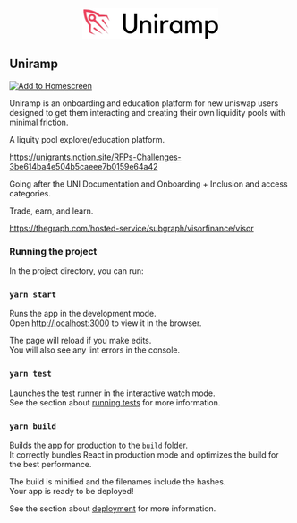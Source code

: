 <p align='center'>
    <img src="./img/logo.png"/>
</p>

## Uniramp

[![Add to Homescreen](https://img.shields.io/badge/Skynet-Add%20To%20Homescreen-00c65e?logo=skynet&labelColor=0d0d0d)](https://homescreen.hns.siasky.net/#/skylink/AAAR2salFKTKY6VeDwQV3V75xjZwQhcYw6nIf8ZsMpEyww)

Uniramp is an onboarding and education platform for new uniswap users designed to get them interacting and creating their own liquidity pools with minimal friction.

A liquity pool explorer/education platform.

https://unigrants.notion.site/RFPs-Challenges-3be614ba4e504b5caeee7b0159e64a42

Going after the UNI Documentation and Onboarding + Inclusion and access categories.

Trade, earn, and learn.

https://thegraph.com/hosted-service/subgraph/visorfinance/visor

<!--

Demo flow:
* Liquity explorers exist but are not approachable for new users (ex: https://defirating.finance/en/pools/, not sure what to do with this information)
* https://info.uniswap.org/#/
* https://unigrants.notion.site/RFPs-Challenges-3be614ba4e504b5caeee7b0159e64a42
* Just the beginnings
* As a new user, I'm not looking for pools or tokens right away - I'm thinking trading and earning.
* Uniramp
* There's a lot of pools, anyone can create a pool. New users w
* Future work:
- Integrated app rewards and learning programs
- Integrated pool creation
* End with code/repo



Sponsors:
Uniswap (get users to get comfortable with pools and swapping tokens). - mainly the graph, need to add metamask interaction.
Visor (invest your assets for visor rewards). - purely visualization with the graph
Polywrap (optional)
Skynet (deployment)

* https://showcase.ethglobal.com/unicode/prizes


### Useful links

- https://ethglobal.notion.site/UniCode-Info-Center-0ba5eb0ebd384475850ec64a4bc5d257
- https://unigrants.notion.site/unigrants/UNICODE-Getting-Started-Guide-5f6cdf907a834f73aa28d2fde329d9c7
- https://thegraph.com/hosted-service/subgraph/ianlapham/uniswap-v3-testing?query=Pools
- https://docs.polywrap.io/guides/create-js-dapp/react-integration
- https://medium.com/auditless/how-to-calculate-impermanent-loss-full-derivation-803e8b2497b7

### Screenshots

<p>Home screen</p>
<img src="./img/home.png" width=600/>
<p>Find the top whitelisted pools for each uniswap-supported token</p>
<img src="./img/earn.png" width=600/>
<p>Drill into Uniswap's existing detail view for discovered pools</p>
<img src="./img/pool.png" width=600/>
<p>Better understand assumed risk when providing liquidity</p>
<img src="./img/risk.png" width=600/>
<p>Swap tokens from Uniramp with a simple interface</p>
<img src="./img/swap.png" width=600/>
<p>Learn core Uniswap concepts directly from the app.</p>
<img src="./img/learn.png" width=600/>
<p>Example graphql query powering recommended hypervisors for a given Uniswap pool.</p>
<img src="./img/visor.png" width=600/>
<p>Hosted on siasky</p>
<img src="./img/siasky.png" width=600/>
<p>Add build to homescreen</p>
<img src="./img/build.png"/>

-->

### Running the project

In the project directory, you can run:

### `yarn start`

Runs the app in the development mode.\
Open [http://localhost:3000](http://localhost:3000) to view it in the browser.

The page will reload if you make edits.\
You will also see any lint errors in the console.

### `yarn test`

Launches the test runner in the interactive watch mode.\
See the section about [running tests](https://facebook.github.io/create-react-app/docs/running-tests) for more information.

### `yarn build`

Builds the app for production to the `build` folder.\
It correctly bundles React in production mode and optimizes the build for the best performance.

The build is minified and the filenames include the hashes.\
Your app is ready to be deployed!

See the section about [deployment](https://facebook.github.io/create-react-app/docs/deployment) for more information.
